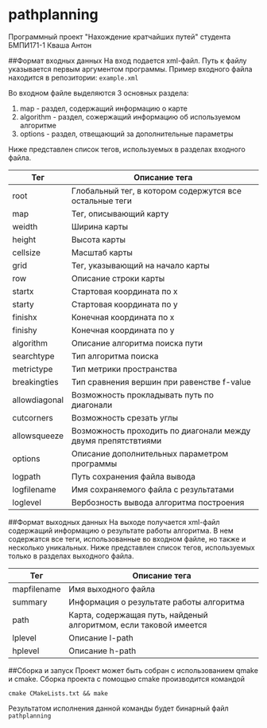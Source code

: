 # pathplanning
Программный проект "Нахождение кратчайших путей" студента БМПИ171-1 Кваша Антон

##Формат входных данных
На вход подается xml-файл. Путь к файлу указывается первым аргументом программы.
Пример входного файла находится в репозитории: `example.xml`

Во входном файле выделяются 3 основных раздела:
1) map - раздел, содержащий информацию о карте
2) algorithm - раздел, сожержащий информацию об используемом алгоритме
3) options - раздел, отвещающий за дополнительные параметры

Ниже представлен список тегов, используемых в разделах входного файла.

| Тег           | Описание тега                                                       |
|---------------|---------------------------------------------------------------------|
| root          | Глобальный тег, в котором содержутся все остальные теги             |
| map           | Тег, описывающий карту                                              |
| weidth        | Ширина карты                                                        |
| height        | Высота карты                                                        |
| cellsize      | Масштаб карты                                                       |
| grid          | Тег, указывающий на начало карты                                    |
| row           | Описание строки карты                                               |
| startx        | Стартовая координата по x                                           |
| starty        | Стартовая координата по y                                           |
| finishx       | Конечная координата по x                                            |
| finishy       | Конечная координата по y                                            |
| algorithm     | Описание алгоритма поиска пути                                      |
| searchtype    | Тип алгоритма поиска                                                |
| metrictype    | Тип метрики пространства                                            |
| breakingties  | Тип сравнения вершин при равенстве f-value                          |
| allowdiagonal | Возможность прокладывать путь по диагонали                          |
| cutcorners    | Возможность срезать углы                                            |
| allowsqueeze  | Возможность проходить по диагонали между двумя препятствтиями       |
| options       | Описание дополнительных параметром программы                        |
| logpath       | Путь сохранения файла вывода                                        |
| logfilename   | Имя сохраняемого файла с результатами                               |
| loglevel      | Вербозность вывода алгоритма построения                             |

##Формат выходных данных
На выходе получается xml-файл содержащий информацию о результате работы алгоритма. В нем содержатся все теги, использованные во входном файле, но также и несколько уникальных.
Ниже представлен список тегов, используемых только в разделах выходного файла.

| Тег           | Описание тега                                                       |
|---------------|---------------------------------------------------------------------|
| mapfilename   | Имя выходного файла                                                 |
| summary       | Информация о результате работы алгоритма                            |
| path          | Карта, содержащая путь, найденый алгоритмом, если таковой имеется   |
| lplevel       | Описание l-path                                                     |
| hplevel       | Описание h-path                                                     |

##Сборка и запуск
Проект может быть собран с использованием qmake и cmake.
Сборка проекта с помощью cmake производится командой
```
cmake CMakeLists.txt && make
```
Результатом исполнения данной команды будет бинарный файл `pathplanning`